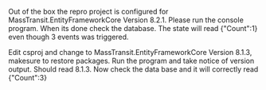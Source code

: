 Out of the box the repro project is configured for MassTransit.EntityFrameworkCore Version 8.2.1. Please run the console program. When its done check the database.
The state will read {"Count":1} even though 3 events was triggered. 

Edit csproj and change to MassTransit.EntityFrameworkCore Version 8.1.3, makesure to restore packages. Run the program and take notice of version output. Should read 8.1.3. Now check the data base and it will correctly read {"Count":3}
